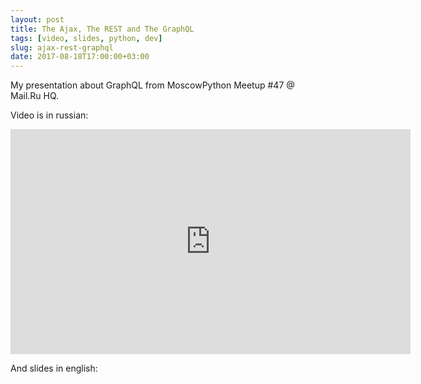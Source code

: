 ```yaml
---
layout: post
title: The Ajax, The REST and The GraphQL
tags: [video, slides, python, dev]
slug: ajax-rest-graphql
date: 2017-08-18T17:00:00+03:00
---
```


My presentation about GraphQL from MoscowPython Meetup #47 @ Mail.Ru HQ.
<!--more-->
Video is in russian:
<iframe width="640" height="360" src="https://www.youtube.com/embed/9JqtlPO78y0" frameborder="0" allowfullscreen></iframe>

And slides in english:
<script async class="speakerdeck-embed" data-id="3022a498ddc344b4933b4b955dd7c660" data-ratio="1.77777777777778" src="//speakerdeck.com/assets/embed.js"></script>
